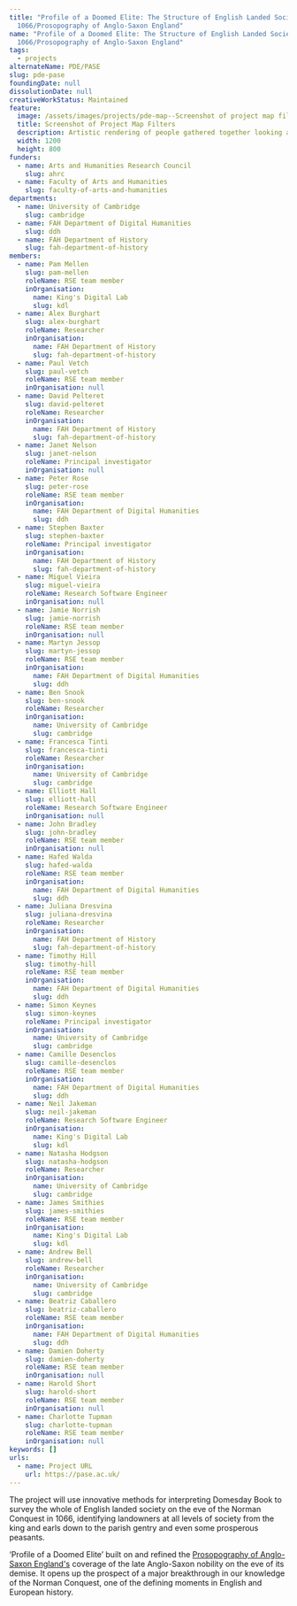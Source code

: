 ```yaml
---
title: "Profile of a Doomed Elite: The Structure of English Landed Society in
  1066/Prosopography of Anglo-Saxon England"
name: "Profile of a Doomed Elite: The Structure of English Landed Society in
  1066/Prosopography of Anglo-Saxon England"
tags:
  - projects
alternateName: PDE/PASE
slug: pde-pase
foundingDate: null
dissolutionDate: null
creativeWorkStatus: Maintained
feature:
  image: /assets/images/projects/pde-map--Screenshot of project map filters.jpg
  title: Screenshot of Project Map Filters
  description: Artistic rendering of people gathered together looking at map filters.
  width: 1200
  height: 800
funders:
  - name: Arts and Humanities Research Council
    slug: ahrc
  - name: Faculty of Arts and Humanities
    slug: faculty-of-arts-and-humanities
departments:
  - name: University of Cambridge
    slug: cambridge
  - name: FAH Department of Digital Humanities
    slug: ddh
  - name: FAH Department of History
    slug: fah-department-of-history
members:
  - name: Pam Mellen
    slug: pam-mellen
    roleName: RSE team member
    inOrganisation:
      name: King's Digital Lab
      slug: kdl
  - name: Alex Burghart
    slug: alex-burghart
    roleName: Researcher
    inOrganisation:
      name: FAH Department of History
      slug: fah-department-of-history
  - name: Paul Vetch
    slug: paul-vetch
    roleName: RSE team member
    inOrganisation: null
  - name: David Pelteret
    slug: david-pelteret
    roleName: Researcher
    inOrganisation:
      name: FAH Department of History
      slug: fah-department-of-history
  - name: Janet Nelson
    slug: janet-nelson
    roleName: Principal investigator
    inOrganisation: null
  - name: Peter Rose
    slug: peter-rose
    roleName: RSE team member
    inOrganisation:
      name: FAH Department of Digital Humanities
      slug: ddh
  - name: Stephen Baxter
    slug: stephen-baxter
    roleName: Principal investigator
    inOrganisation:
      name: FAH Department of History
      slug: fah-department-of-history
  - name: Miguel Vieira
    slug: miguel-vieira
    roleName: Research Software Engineer
    inOrganisation: null
  - name: Jamie Norrish
    slug: jamie-norrish
    roleName: RSE team member
    inOrganisation: null
  - name: Martyn Jessop
    slug: martyn-jessop
    roleName: RSE team member
    inOrganisation:
      name: FAH Department of Digital Humanities
      slug: ddh
  - name: Ben Snook
    slug: ben-snook
    roleName: Researcher
    inOrganisation:
      name: University of Cambridge
      slug: cambridge
  - name: Francesca Tinti
    slug: francesca-tinti
    roleName: Researcher
    inOrganisation:
      name: University of Cambridge
      slug: cambridge
  - name: Elliott Hall
    slug: elliott-hall
    roleName: Research Software Engineer
    inOrganisation: null
  - name: John Bradley
    slug: john-bradley
    roleName: RSE team member
    inOrganisation: null
  - name: Hafed Walda
    slug: hafed-walda
    roleName: RSE team member
    inOrganisation:
      name: FAH Department of Digital Humanities
      slug: ddh
  - name: Juliana Dresvina
    slug: juliana-dresvina
    roleName: Researcher
    inOrganisation:
      name: FAH Department of History
      slug: fah-department-of-history
  - name: Timothy Hill
    slug: timothy-hill
    roleName: RSE team member
    inOrganisation:
      name: FAH Department of Digital Humanities
      slug: ddh
  - name: Simon Keynes
    slug: simon-keynes
    roleName: Principal investigator
    inOrganisation:
      name: University of Cambridge
      slug: cambridge
  - name: Camille Desenclos
    slug: camille-desenclos
    roleName: RSE team member
    inOrganisation:
      name: FAH Department of Digital Humanities
      slug: ddh
  - name: Neil Jakeman
    slug: neil-jakeman
    roleName: Research Software Engineer
    inOrganisation:
      name: King's Digital Lab
      slug: kdl
  - name: Natasha Hodgson
    slug: natasha-hodgson
    roleName: Researcher
    inOrganisation:
      name: University of Cambridge
      slug: cambridge
  - name: James Smithies
    slug: james-smithies
    roleName: RSE team member
    inOrganisation:
      name: King's Digital Lab
      slug: kdl
  - name: Andrew Bell
    slug: andrew-bell
    roleName: Researcher
    inOrganisation:
      name: University of Cambridge
      slug: cambridge
  - name: Beatriz Caballero
    slug: beatriz-caballero
    roleName: RSE team member
    inOrganisation:
      name: FAH Department of Digital Humanities
      slug: ddh
  - name: Damien Doherty
    slug: damien-doherty
    roleName: RSE team member
    inOrganisation: null
  - name: Harold Short
    slug: harold-short
    roleName: RSE team member
    inOrganisation: null
  - name: Charlotte Tupman
    slug: charlotte-tupman
    roleName: RSE team member
    inOrganisation: null
keywords: []
urls:
  - name: Project URL
    url: https://pase.ac.uk/
---
```


The project will use innovative methods for interpreting Domesday Book to survey the whole of English landed society on the eve of the Norman Conquest in 1066, identifying landowners at all levels of society from the king and earls down to the parish gentry and even some prosperous peasants.

‘Profile of a Doomed Elite’ built on and refined the [Prosopography of Anglo-Saxon England's](https://pase.ac.uk/) coverage of the late Anglo-Saxon nobility on the eve of its demise. It opens up the prospect of a major breakthrough in our knowledge of the Norman Conquest, one of the defining moments in English and European history.
